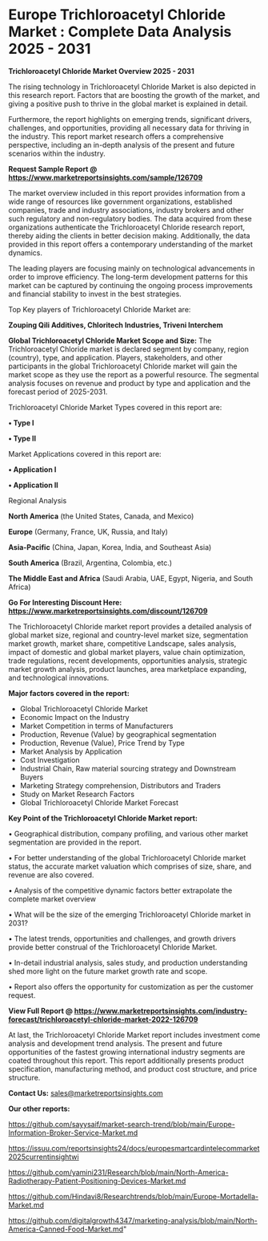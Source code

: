 # Europe Trichloroacetyl Chloride Market : Complete Data Analysis 2025 - 2031

<Strong> Trichloroacetyl Chloride Market Overview 2025 - 2031</strong>

The rising technology in Trichloroacetyl Chloride Market is also depicted in this research report. Factors that are boosting the growth of the market, and giving a positive push to thrive in the global market is explained in detail.

Furthermore, the report highlights on emerging trends, significant drivers, challenges, and opportunities, providing all necessary data for thriving in the industry. This report market research offers a comprehensive perspective, including an in-depth analysis of the present and future scenarios within the industry.

<strong>Request Sample Report @ <a href=https://www.marketreportsinsights.com/sample/126709>https://www.marketreportsinsights.com/sample/126709</a></strong>

The market overview included in this report provides information from a wide range of resources like government organizations, established companies, trade and industry associations, industry brokers and other such regulatory and non-regulatory bodies. The data acquired from these organizations authenticate the Trichloroacetyl Chloride research report, thereby aiding the clients in better decision making. Additionally, the data provided in this report offers a contemporary understanding of the market dynamics.

The leading players are focusing mainly on technological advancements in order to improve efficiency. The long-term development patterns for this market can be captured by continuing the ongoing process improvements and financial stability to invest in the best strategies.

Top Key players of Trichloroacetyl Chloride Market are:

<strong>Zouping Qili Additives, Chloritech Industries, Triveni Interchem</strong>

<strong><b>Global Trichloroacetyl Chloride Market Scope and Size:</b></strong>
The Trichloroacetyl Chloride market is declared segment by company, region (country), type, and application. Players, stakeholders, and other participants in the global Trichloroacetyl Chloride market will gain the market scope as they use the report as a powerful resource. The segmental analysis focuses on revenue and product by type and application and the forecast period of 2025-2031.

Trichloroacetyl Chloride Market Types covered in this report are:

<strong>• Type I

• Type II</strong>

Market Applications covered in this report are:

<strong>• Application I

• Application II</strong> 

Regional Analysis

<strong>North America</strong> (the United States, Canada, and Mexico)

<strong>Europe</strong> (Germany, France, UK, Russia, and Italy)

<strong>Asia-Pacific</strong> (China, Japan, Korea, India, and Southeast Asia)

<strong>South America</strong> (Brazil, Argentina, Colombia, etc.)

<strong>The Middle East and Africa</strong> (Saudi Arabia, UAE, Egypt, Nigeria, and South Africa)

<strong>Go For Interesting Discount Here: <a href=https://www.marketreportsinsights.com/discount/126709>https://www.marketreportsinsights.com/discount/126709</a></strong>

The Trichloroacetyl Chloride market report provides a detailed analysis of global market size, regional and country-level market size, segmentation market growth, market share, competitive Landscape, sales analysis, impact of domestic and global market players, value chain optimization, trade regulations, recent developments, opportunities analysis, strategic market growth analysis, product launches, area marketplace expanding, and technological innovations.

<strong><b>Major factors covered in the report:</b></strong>
<ul>
  <li>Global Trichloroacetyl Chloride Market </li>
  <li>Economic Impact on the Industry</li>
  <li>Market Competition in terms of Manufacturers</li>
  <li>Production, Revenue (Value) by geographical segmentation</li>
  <li>Production, Revenue (Value), Price Trend by Type</li>
  <li>Market Analysis by Application</li>
  <li>Cost Investigation</li>
  <li>Industrial Chain, Raw material sourcing strategy and Downstream Buyers</li>
  <li>Marketing Strategy comprehension, Distributors and Traders</li>
  <li>Study on Market Research Factors</li>
  <li>Global Trichloroacetyl Chloride Market Forecast</li>
</ul>

<strong><b>Key Point of the Trichloroacetyl Chloride Market report:</b></strong>

• Geographical distribution, company profiling, and various other market segmentation are provided in the report.

• For better understanding of the global Trichloroacetyl Chloride market status, the accurate market valuation which comprises of size, share, and revenue are also covered.

• Analysis of the competitive dynamic factors better extrapolate the complete market overview

• What will be the size of the emerging Trichloroacetyl Chloride market in 2031?

• The latest trends, opportunities and challenges, and growth drivers provide better construal of the Trichloroacetyl Chloride Market.

• In-detail industrial analysis, sales study, and production understanding shed more light on the future market growth rate and scope.

• Report also offers the opportunity for customization as per the customer request.

<strong><b>View Full Report @ <a href=https://www.marketreportsinsights.com/industry-forecast/trichloroacetyl-chloride-market-2022-126709>https://www.marketreportsinsights.com/industry-forecast/trichloroacetyl-chloride-market-2022-126709</a></b></strong>


At last, the Trichloroacetyl Chloride Market report includes investment come analysis and development trend analysis. The present and future opportunities of the fastest growing international industry segments are coated throughout this report. This report additionally presents product specification, manufacturing method, and product cost structure, and price structure.

<strong>Contact Us:</strong>
sales@marketreportsinsights.com

<strong>Our other reports:</strong>

<a href=https://github.com/sayysaif/market-search-trend/blob/main/Europe-Information-Broker-Service-Market.md>https://github.com/sayysaif/market-search-trend/blob/main/Europe-Information-Broker-Service-Market.md</a>

<a href=https://issuu.com/reportsinsights24/docs/europesmartcardintelecommarket2025currentinsightwi>https://issuu.com/reportsinsights24/docs/europesmartcardintelecommarket2025currentinsightwi</a>

<a href=https://github.com/yamini231/Research/blob/main/North-America-Radiotherapy-Patient-Positioning-Devices-Market.md>https://github.com/yamini231/Research/blob/main/North-America-Radiotherapy-Patient-Positioning-Devices-Market.md</a>

<a href=https://github.com/Hindavi8/Researchtrends/blob/main/Europe-Mortadella-Market.md>https://github.com/Hindavi8/Researchtrends/blob/main/Europe-Mortadella-Market.md</a>

<a href=https://github.com/digitalgrowth4347/marketing-analysis/blob/main/North-America-Canned-Food-Market.md>https://github.com/digitalgrowth4347/marketing-analysis/blob/main/North-America-Canned-Food-Market.md</a>"
